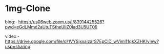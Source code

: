 # 1mg-Clone
blog:-
https://us06web.zoom.us/j/83914425526?pwd=eGdLMmd2aUtuTStheUliZ0lad3U5UT09         

video:-
https://drive.google.com/file/d/1VYSjxxalzarS7EpClD_wViml11qkXZHK/view?usp=sharing    